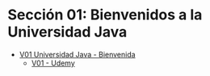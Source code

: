 # Sección 01: Bienvenidos a la Universidad Java

* [V01 Universidad Java - Bienvenida](https://globalmentoring.com.mx/)
    - [V01 - Udemy](https://www.udemy.com/course/universidad-java-especialista-en-java-desde-cero-a-master/learn/lecture/38135284#overview)
